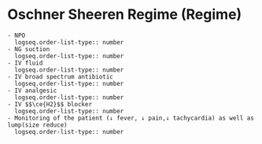 # Oschner Sheeren Regime (Regime)
	- NPO
	  logseq.order-list-type:: number
	- NG suction
	  logseq.order-list-type:: number
	- IV fluid
	  logseq.order-list-type:: number
	- IV broad spectrum antibiotic
	  logseq.order-list-type:: number
	- IV analgesic
	  logseq.order-list-type:: number
	- IV $$\ce{H2}$$ blocker
	  logseq.order-list-type:: number
	- Monitoring of the patient (↓ fever, ↓ pain,↓ tachycardia) as well as lump(size reduce)
	  logseq.order-list-type:: number